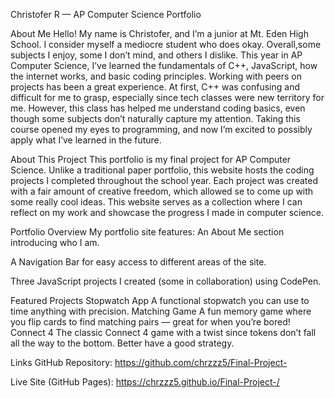 Christofer R — AP Computer Science Portfolio

About Me
Hello! My name is Christofer, and I’m a junior at Mt. Eden High School. I consider myself a mediocre student who does okay. Overall,some subjects I enjoy, some I don’t mind, and others I dislike. This year in AP Computer Science, I’ve learned the fundamentals of C++, JavaScript, how the internet works, and basic coding principles. Working with peers on projects has been a great experience.
At first, C++ was confusing and difficult for me to grasp, especially since tech classes were new territory for me. However, this class has helped me understand coding basics, even though some subjects don’t naturally capture my attention. Taking this course opened my eyes to programming, and now I’m excited to possibly apply what I’ve learned in the future.

About This Project
This portfolio is my final project for AP Computer Science. Unlike a traditional paper portfolio, this website hosts the coding projects I completed throughout the school year. Each project was created with a fair amount of creative freedom, which allowed se to come up with some really cool ideas. This website serves as a collection where I can reflect on my work and showcase the progress I made in computer science.

Portfolio Overview
My portfolio site features:
An About Me section introducing who I am.


A Navigation Bar for easy access to different areas of the site.


Three JavaScript projects I created (some in collaboration) using CodePen.



Featured Projects
Stopwatch App
A functional stopwatch you can use to time anything with precision.
Matching Game
A fun memory game where you flip cards to find matching pairs — great for when you’re bored!
Connect 4
The classic Connect 4 game with a twist since tokens don’t fall all the way to the bottom. Better have a good strategy.

Links
GitHub Repository: https://github.com/chrzzz5/Final-Project-


Live Site (GitHub Pages): https://chrzzz5.github.io/Final-Project-/
